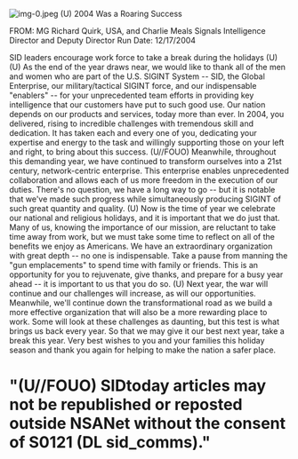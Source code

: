 ![img-0.jpeg](img-0.jpeg)
(U) 2004 Was a Roaring Success

FROM: MG Richard Quirk, USA, and Charlie Meals Signals Intelligence Director and Deputy Director Run Date: 12/17/2004

SID leaders encourage work force to take a break during the holidays (U)
(U) As the end of the year draws near, we would like to thank all of the men and women who are part of the U.S. SIGINT System -- SID, the Global Enterprise, our military/tactical SIGINT force, and our indispensable "enablers" -- for your unprecedented team efforts in providing key intelligence that our customers have put to such good use. Our nation depends on our products and services, today more than ever. In 2004, you delivered, rising to incredible challenges with tremendous skill and dedication. It has taken each and every one of you, dedicating your expertise and energy to the task and willingly supporting those on your left and right, to bring about this success.
(U//FOUO) Meanwhile, throughout this demanding year, we have continued to transform ourselves into a 21st century, network-centric enterprise. This enterprise enables unprecedented collaboration and allows each of us more freedom in the execution of our duties. There's no question, we have a long way to go -- but it is notable that we've made such progress while simultaneously producing SIGINT of such great quantity and quality.
(U) Now is the time of year we celebrate our national and religious holidays, and it is important that we do just that. Many of us, knowing the importance of our mission, are reluctant to take time away from work, but we must take some time to reflect on all of the benefits we enjoy as Americans. We have an extraordinary organization with great depth -- no one is indispensable. Take a pause from manning the "gun emplacements" to spend time with family or friends. This is an opportunity for you to rejuvenate, give thanks, and prepare for a busy year ahead -- it is important to us that you do so.
(U) Next year, the war will continue and our challenges will increase, as will our opportunities. Meanwhile, we'll continue down the transformational road as we build a more effective organization that will also be a more rewarding place to work. Some will look at these challenges as daunting, but this test is what brings us back every year. So that we may give it our best next year, take a break this year. Very best wishes to you and your families this holiday season and thank you again for helping to make the nation a safer place.

# "(U//FOUO) SIDtoday articles may not be republished or reposted outside NSANet without the consent of S0121 (DL sid_comms)."
